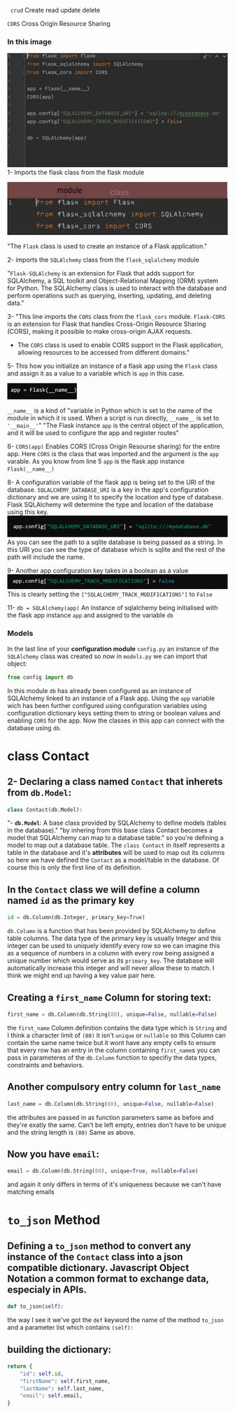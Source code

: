 ` crud` Create read update delete

`CORS`  Cross Origin Resource Sharing
### In this image
![image](c1.jpg)
1- Imports the flask 
class from the flask module

![image](i1.jpg)

"The `Flask` class is used to
create an instance of a Flask 
application."

2- imports the `SQLAlchemy` 
class from the `flask_sqlalchemy` module

"`Flask-SQLAlchemy` is an extension for 
Flask that adds support for SQLAlchemy, 
a SQL toolkit and Object-Relational Mapping (ORM) 
system for Python.
The SQLAlchemy class is used to interact with the 
database and perform operations such as querying, 
inserting, updating, and deleting data."

3- "This line imports the `CORS` class from the `flask_cors` module. `Flask-CORS` is an extension for Flask that handles Cross-Origin Resource Sharing (CORS), making it possible to make cross-origin AJAX requests.
  - The `CORS` class is used to enable CORS support in the Flask application, allowing resources to be accessed from different domains."

5- This how you initialize an instance of a flask app using the `Flask` class
and assign it as a value to 
a variable which is `app` in this case.

![image](c2.jpg)

`__name__` is a kind of "variable in Python which is set to the name of the module in which it is used.
When a script is run directly, `__name__` is set to `'__main__'`"
"The Flask instance `app` is the central object of the application, and it will be used to configure the app and register routes"

6- `CORS(app)`
Enables CORS (Cross Origin Resourse sharing) for the entire app.
Here `CORS` is the class that was imported and the argument is the
 `app` varable. As you know from line 5 `app` is the flask app instance 
`Flask(__name__)`
 
8-
A configuration variable of the flask app is being set to the URI of the database. `SQLALCHEMY_DATABASE_URI` is a key 
in the app's configuration dictionary and we are using it to specify the location and type of database. Flask SQLAlchemy 
will determine the type and location of the database using this key.
![image](c3.jpg)
As you can see the path to a sqlite database is being passed as a
 string. In this URI you can see the type of database which is 
sqlite and the rest of the path will include the name.

9- Another app configuration key takes in a boolean as a value
![image](c4.jpg)
This is clearly setting the `["SQLALCHEMY_TRACK_MODIFICATIONS"]` 
to `False`

11- `db = SQLAlchemy(app)`
An instance of sqlalchemy being initialised 
with the flask app instance `app` and assigned to the 
variable `db`
### Models
In the last line of your **configuration module** `config.py` an instance of the `SQLAlchemy` class was created so now in `models.py` we can import that object: 
```python
from config import db
```
In this module `db` has already been configured as an instance of SQLAlchemy linked to an instance of a Flask app. Using the `app` variable wich has been further configured using configuration variables using configuration dictionary keys setting them to string or boolean values and enabling `CORS` for the app.
Now the classes in this app can connect with the database using `db`.
# class Contact
2- Declaring a class named `Contact` that inherets from `db.Model`:
---
```python
class Contact(db.Model):
```
"- **`db.Model`**: A base class provided by SQLAlchemy to define models (tables in the database)."
"by inhering from this base class Contact becomes a model that SQLAlchemy can map to a database table." so you're defining a model to map out a database table.
The `class Contact` in itself represents a table in the database and it's **attributes** will be used to map out its columns so here we have defined the `Contact` as a model/table in the database. Of course this is only the first line of its definition.

In the `Contact` class we will define a column named `id` as the primary key 
---
```python
id = db.Column(db.Integer, primary_key=True)
```
`db.Column` is a function that has been provided by SQLAlchemy to define table columns. The data type of the primary key is usually Integer and this integer can be used to uniquely identify every row so we can imagine this as a sequence of numbers in a column with every row being assigned a unique number which would serve as its `primary_key`. The database will automatically increase this integer and will never allow these to match. I think we might end up having a key value pair here.

Creating a `first_name` Column for storing text:
---
```python
first_name = db.Column(db.String(80), unique=False, nullable=False)
```
the `first_name` Column definition contains the data type which is `String` and I think a character limit of `(80)` it isn't `unique` or `nullable` so this Column can contain the same name twice but it wont have any empty cells to ensure that every row has an entry in the column containing `first_name`s you can pass in parameteres of the `db.Column` function to specifiy the data types, constraints and behaviors.

Another compulsory entry column for `last_name`
---
```python
last_name = db.Column(db.String(80), unique=False, nullable=False)
```
the attributes are passed in as function parameters same as before and they're exatly the same. Can't be left empty, entries don't have to be unique and the string length is `(80)` Same as above.

Now you have `email`:
---
```python
email = db.Column(db.String(80), unique=True, nullable=False)
```
and again it only differs in terms of it's uniqueness because we can't have matching emails

# `to_json` Method
Defining a `to_json` method to convert any instance of the `Contact` class into a json compatible dictionary. Javascript Object Notation a common format to exchange data, especialy in APIs.
---
```python
def to_json(self):
```
the way I see it we've got the `def` keyword the name of the method `to_json` and a parameter list which contains `(self):`

building the dictionary:
---
```python
return {
    "id": self.id,
    "firstName": self.first_name,
    "lastName": self.last_name,
    "email": self.email,
}
```

